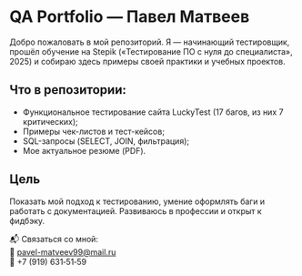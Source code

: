 # QA Portfolio — Павел Матвеев

Добро пожаловать в мой репозиторий. Я — начинающий тестировщик, прошёл обучение на Stepik («Тестирование ПО с нуля до специалиста», 2025) и собираю здесь примеры своей практики и учебных проектов.

## Что в репозитории:
- Функциональное тестирование сайта LuckyTest (17 багов, из них 7 критических);
- Примеры чек-листов и тест-кейсов;
- SQL-запросы (SELECT, JOIN, фильтрация);
- Мое актуальное резюме (PDF).

## Цель
Показать мой подход к тестированию, умение оформлять баги и работать с документацией. Развиваюсь в профессии и открыт к фидбэку.

📬 Связаться со мной:  
📧 pavel-matveev99@mail.ru  
📱 +7 (919) 631‑51‑59
